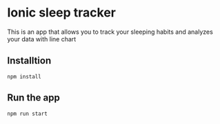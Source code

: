 # Ionic sleep tracker

This is an app that allows you to track your sleeping habits and analyzes your data with line chart

## Installtion
```
npm install
```

## Run the app

```
npm run start
```
